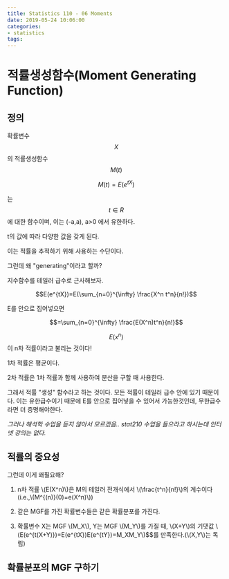 ```yaml
---
title: Statistics 110 - 06 Moments
date: 2019-05-24 10:06:00
categories:
- statistics
tags:
---
```


# 적률생성함수(Moment Generating Function)

## 정의

확률변수 $$X$$의 적률생성함수 $$M(t)$$

$$M(t)=E(e^{tX})$$

는 $$t \in R$$ 에 대한 함수이며, 이는 (-a,a), a>0 에서 유한하다.

t의 값에 따라 다양한 값을 갖게 된다.

이는 적률을 추적하기 위해 사용하는 수단이다.

그런데 왜 "generating"이라고 할까?

지수함수를 테일러 급수로 근사해보자.

$$E(e^{tX})=E(\sum_{n=0}^{\infty} \frac{X^n t^n}{n!})$$

E를 안으로 집어넣으면

$$=\sum_{n=0}^{\infty} \frac{E(X^n)t^n}{n!}$$

$$E(x^n)$$ 이 n차 적률이라고 불리는 것이다!

1차 적률은 평균이다.

2차 적률은 1차 적률과 함께 사용하여 분산을 구할 때 사용한다.

그래서 적률 "생성" 함수라고 하는 것이다. 모든 적률이 테일러 급수 안에 있기 때문이다. 이는 유한급수이기 때문에 E를 안으로 집어넣을 수 있어서 가능한것인데, 무한급수라면 더 증명해야한다.

_그러나 해석학 수업을 듣지 않아서 모르겠음.. stat210 수업을 들으라고 하시는데 인터넷 강의는 없다._

## 적률의 중요성

그런데 이게 왜필요해?

1. n차 적률 \\(E(X^n)\\)은 M의 테일러 전개식에서 \\(\frac{t^n}{n!}\\)의 계수이다 (i.e.,\\(M^{(n)}(0)=e(X^n)\\))

2. 같은 MGF를 가진 확률변수들은 같은 확률분포를 가진다.

3. 확률변수 X는 MGF \\(M_X\\), Y는 MGF \\(M_Y\\)를 가질 때, \\(X+Y\\)의 기댓값 \\(E(e^{t(X+Y)})=E(e^{tX})E(e^{tY})=M_XM_Y\\)\$\$를 만족한다.(\\(X,Y\\)는 독립)

## 확률분포의 MGF 구하기
